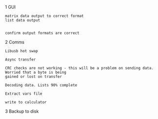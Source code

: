 
1 GUI

    matrix data output to correct format
    list data output
    
    
    confirm output formats are correct

2 Comms

    Libusb hot swap

    Async transfer

    CRC checks are not working - this will be a problem on sending data. Worried that a byte is being
    gained or lost on transfer

    Decoding data. Lists 90% complete

    Extract vars file
    
    write to calculator 

3 Backup to disk

